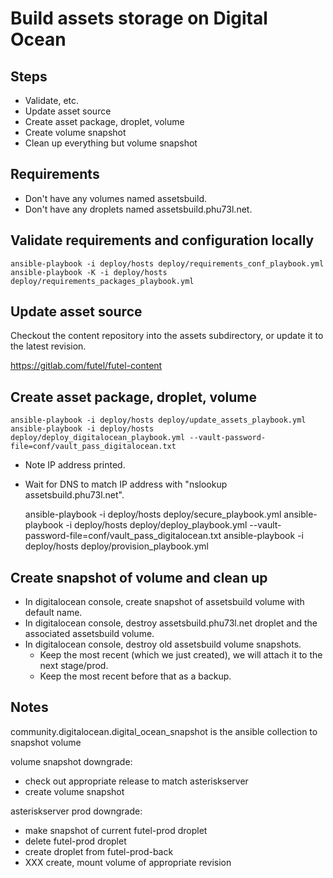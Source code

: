 # Build assets storage on Digital Ocean

## Steps

- Validate, etc.
- Update asset source
- Create asset package, droplet, volume
- Create volume snapshot
- Clean up everything but volume snapshot

## Requirements

- Don't have any volumes named assetsbuild.
- Don't have any droplets named assetsbuild.phu73l.net.

## Validate requirements and configuration locally

    ansible-playbook -i deploy/hosts deploy/requirements_conf_playbook.yml
    ansible-playbook -K -i deploy/hosts deploy/requirements_packages_playbook.yml    

## Update asset source

Checkout the content repository into the assets subdirectory, or update it to the latest revision.

https://gitlab.com/futel/futel-content

## Create asset package, droplet, volume

    ansible-playbook -i deploy/hosts deploy/update_assets_playbook.yml
    ansible-playbook -i deploy/hosts deploy/deploy_digitalocean_playbook.yml --vault-password-file=conf/vault_pass_digitalocean.txt

- Note IP address printed.
- Wait for DNS to match IP address with "nslookup assetsbuild.phu73l.net".

    ansible-playbook -i deploy/hosts deploy/secure_playbook.yml
    ansible-playbook -i deploy/hosts deploy/deploy_playbook.yml --vault-password-file=conf/vault_pass_digitalocean.txt
    ansible-playbook -i deploy/hosts deploy/provision_playbook.yml

## Create snapshot of volume and clean up

- In digitalocean console, create snapshot of assetsbuild volume with default name.
- In digitalocean console, destroy assetsbuild.phu73l.net droplet and the associated assetsbuild volume.
- In digitalocean console, destroy old assetsbuild volume snapshots.
  - Keep the most recent (which we just created), we will attach it to the next stage/prod.
  - Keep the most recent before that as a backup.

## Notes

community.digitalocean.digital_ocean_snapshot is the ansible collection to snapshot volume

volume snapshot downgrade:
- check out appropriate release to match asteriskserver
- create volume snapshot

asteriskserver prod downgrade:
- make snapshot of current futel-prod droplet
- delete futel-prod droplet
- create droplet from futel-prod-back
- XXX create, mount volume of appropriate revision
